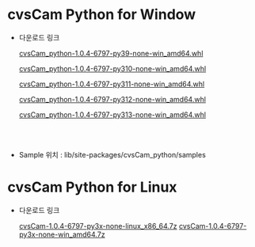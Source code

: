 
# cvsCam Python for Window
<ul><li>다운로드 링크</li>

[cvsCam_python-1.0.4-6797-py39-none-win_amd64.whl](https://github.com/CREVIS/Camera/raw/refs/heads/master/cvsCam/Python/Windows/cvsCam_python-1.0.4-6797-py39-none-win_amd64.whl)

[cvsCam_python-1.0.4-6797-py310-none-win_amd64.whl](https://github.com/CREVIS/Camera/raw/refs/heads/master/cvsCam/Python/Windows/cvsCam_python-1.0.4-6797-py310-none-win_amd64.whl)

[cvsCam_python-1.0.4-6797-py311-none-win_amd64.whl](https://github.com/CREVIS/Camera/raw/refs/heads/master/cvsCam/Python/Windows/cvsCam_python-1.0.4-6797-py311-none-win_amd64.whl)

[cvsCam_python-1.0.4-6797-py312-none-win_amd64.whl](https://github.com/CREVIS/Camera/raw/refs/heads/master/cvsCam/Python/Windows/cvsCam_python-1.0.4-6797-py312-none-win_amd64.whl)

[cvsCam_python-1.0.4-6797-py313-none-win_amd64.whl](https://github.com/CREVIS/Camera/raw/refs/heads/master/cvsCam/Python/Windows/cvsCam_python-1.0.4-6797-py313-none-win_amd64.whl)

</ul>

<br><br>
<ul><li>Sample 위치 : lib/site-packages/cvsCam_python/samples</li></ul>

# cvsCam Python for Linux
<ul><li>다운로드 링크</li>

[cvsCam-1.0.4-6797-py3x-none-linux_x86_64.7z](https://github.com/CREVIS/Camera/raw/refs/heads/master/cvsCam/Python/Linux/cvsCam-1.0.4-6797-py3x-none-linux_x86_64.7z)
[cvsCam-1.0.4-6797-py3x-none-win_amd64.7z](https://github.com/CREVIS/Camera/raw/refs/heads/master/cvsCam/Python/Linux/cvsCam-1.0.4-6797-py3x-none-win_amd64.7z)
